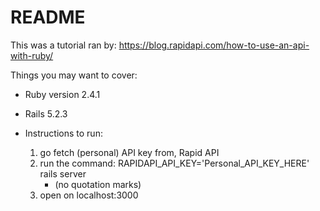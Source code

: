 # README

This was a tutorial ran by: https://blog.rapidapi.com/how-to-use-an-api-with-ruby/

Things you may want to cover:

* Ruby version 2.4.1

* Rails 5.2.3

* Instructions to run:
  1. go fetch (personal) API key from, Rapid API
  2. run the command: RAPIDAPI_API_KEY='Personal_API_KEY_HERE' rails server
     + (no quotation marks)
  3. open on localhost:3000

